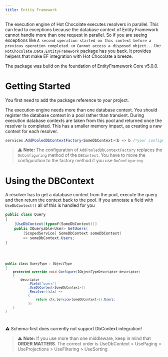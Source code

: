 ```yaml
---
title: Entity Framework
---
```


The execution engine of Hot Chocolate executes resolvers in parallel. This can lead to exceptions because
the database context of Entity Framework cannot handle more than one request in parallel.
So if you are seeing exceptions like `A second operation started on this context before a previous operation completed.`
or `Cannot access a disposed object...` the `HotChocolate.Data.EntityFramework` package has you back.
It provides helpers that make EF integration with Hot Chocolate a breeze.

The package was build on the foundation of EntityFramework Core v5.0.0.

# Getting Started

You first need to add the package reference to your project.

<PackageInstallation packageName="HotChocolate.Data.EntityFramework" />

The execution engine needs more than one database context. You should register the database context
in a pool rather than transient. During execution database contexts are taken from this pool and returned
once the resolver is completed. This has a smaller memory impact, as creating a new context for each resolver.

```csharp
services.AddPooledDbContextFactory<SomeDbContext>(b => b /*your configuration */)
```

> ⚠️ **Note:** The configuration of `AddPooledDbContextFactory` replaces the `OnConfiguring` method of the `DBContext`.
> You have to move the configuration to the factory method if you use `OnConfiguring`

# Using the DBContext

A resolver has to get a database context from the pool, execute the query and then return the context back to the
pool.
If you annotate a field with `UseDbContext()` all of this is handled for you

<ExampleTabs>
<Implementation>

```csharp
public class Query
{
    [UseDbContext(typeof(SomeDbContext))]
    public IQueryable<User> GetUsers(
        [ScopedService] SomeDbContext someDbContext)
        => someDbContext.Users;
}
```

</Implementation>
<Code>

```csharp
public class QueryType : ObjectType
{
    protected override void Configure(IObjectTypeDescriptor descriptor)
    {
        descriptor
            .Field("users")
            .UseDbContext<SomeDbContext>()
            .Resolver((ctx) =>
            {
                return ctx.Service<SomeDbContext>().Users;
            })
    }
}
```

</Code>
<Schema>

⚠️ Schema-first does currently not support DbContext integration!

</Schema>
</ExampleTabs>

> ⚠️ **Note:** If you use more than one middleware, keep in mind that **ORDER MATTERS**. The correct order is UseDbContext > UsePaging > UseProjections > UseFiltering > UseSorting
